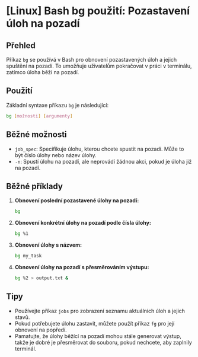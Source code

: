# [Linux] Bash bg použití: Pozastavení úloh na pozadí

## Přehled
Příkaz `bg` se používá v Bash pro obnovení pozastavených úloh a jejich spuštění na pozadí. To umožňuje uživatelům pokračovat v práci v terminálu, zatímco úloha běží na pozadí.

## Použití
Základní syntaxe příkazu `bg` je následující:

```bash
bg [možnosti] [argumenty]
```

## Běžné možnosti
- `job_spec`: Specifikuje úlohu, kterou chcete spustit na pozadí. Může to být číslo úlohy nebo název úlohy.
- `-n`: Spustí úlohu na pozadí, ale neprovádí žádnou akci, pokud je úloha již na pozadí.

## Běžné příklady
1. **Obnovení poslední pozastavené úlohy na pozadí:**
   ```bash
   bg
   ```

2. **Obnovení konkrétní úlohy na pozadí podle čísla úlohy:**
   ```bash
   bg %1
   ```

3. **Obnovení úlohy s názvem:**
   ```bash
   bg my_task
   ```

4. **Obnovení úlohy na pozadí s přesměrováním výstupu:**
   ```bash
   bg %2 > output.txt &
   ```

## Tipy
- Používejte příkaz `jobs` pro zobrazení seznamu aktuálních úloh a jejich stavů.
- Pokud potřebujete úlohu zastavit, můžete použít příkaz `fg` pro její obnovení na popředí.
- Pamatujte, že úlohy běžící na pozadí mohou stále generovat výstup, takže je dobré je přesměrovat do souboru, pokud nechcete, aby zaplnily terminál.